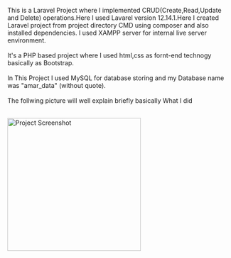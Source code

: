 This is a Laravel Project where I implemented CRUD(Create,Read,Update and Delete) operations.Here I used Lavarel version 12.14.1.Here I created Laravel project from project directory CMD using composer and also installed dependencies. I used XAMPP server for internal live server environment.</br> </br>
It's a PHP based project where I used html,css as fornt-end technogy basically as Bootstrap. </br> </br>
In This Project I used MySQL for database storing and my Database name was "amar_data" (without quote). </br> </br>
The follwing picture will well explain briefly basically What I did
</br> </br>

<img src="screenshot1.png" alt="Project Screenshot" width="300">
